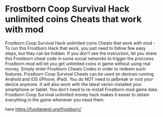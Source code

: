 # Frostborn Coop Survival Hack unlimited coins Cheats that work with mod

Frostborn Coop Survival Hack unlimited coins Cheats that work with mod - To run this Frostborn Hack that work, you just need to follow few easy steps, but they can be hidden. If you don't see the instruction, let you share this Frostborn cheat code in some social networks to trigger the proccess. Frostborn mod will let you get unlimited coins in game without using real money. Simply enter Frostborn Cheats Codes in order to redeem such features. Frostborn Coop Survival Cheats can be used on devices running Android and iOS (iPhone, iPad). You do NOT need to jailbreak or root your device anymore. It will also work with the latest verion installed your smartphone or tablet. You don’t need to re-install Frostborn mod game data. Frostborn Coop Survival unlimited money  hack makes it easier to obtain everything in the game whenever you need them.

here https://fundanemt.org/frostborn/
